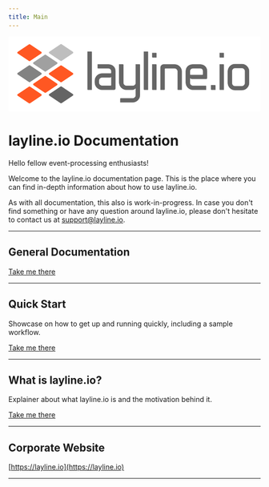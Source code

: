 ```yaml
---
title: Main
---
```


![logo_name_for_light_background.svg](../../static/img/logo/logo_name_for_light_background.svg)

# layline.io Documentation

Hello fellow event-processing enthusiasts!

Welcome to the layline.io documentation page.
This is the place where you can find in-depth information about how to use layline.io.

As with all documentation, this also is work-in-progress. In case you don't find something or have any question around layline.io, please don't hesitate to contact us at [support@layline.io](mailto:suppor@layline.io).

---

## General Documentation

[Take me there](./index)

---

## Quick Start
Showcase on how to get up and running quickly, including a sample workflow.

[Take me there](./quickstart)

---

## What is layline.io?
Explainer about what layline.io is and the motivation behind it.

[Take me there](./concept/introduction)

---

## Corporate Website

[https://layline.io](https://layline.io)

---
